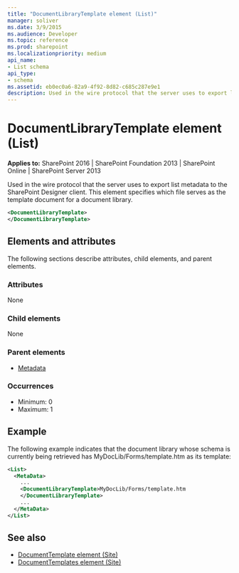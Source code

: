 ```yaml
---
title: "DocumentLibraryTemplate element (List)"
manager: soliver
ms.date: 3/9/2015
ms.audience: Developer
ms.topic: reference
ms.prod: sharepoint
ms.localizationpriority: medium
api_name:
- List schema
api_type:
- schema
ms.assetid: eb0ec0a6-82a9-4f92-8d82-c685c287e9e1
description: Used in the wire protocol that the server uses to export list metadata to the SharePoint Designer client. This element specifies which file serves as the template document for a document library. 
---
```


# DocumentLibraryTemplate element (List)

**Applies to:** SharePoint 2016 | SharePoint Foundation 2013 | SharePoint Online | SharePoint Server 2013
  
Used in the wire protocol that the server uses to export list metadata to the SharePoint Designer client. This element specifies which file serves as the template document for a document library. 
  
```XML
<DocumentLibraryTemplate>
</DocumentLibraryTemplate>
```

## Elements and attributes

The following sections describe attributes, child elements, and parent elements.

### Attributes

None
   
### Child elements

None
   
### Parent elements

- [Metadata](metadata-element-list.md)
   
### Occurrences

- Minimum: 0
- Maximum: 1 
   
## Example

The following example indicates that the document library whose schema is currently being retrieved has MyDocLib/Forms/template.htm as its template:
  
```XML
<List>
  <MetaData>
    ...
    <DocumentLibraryTemplate>MyDocLib/Forms/template.htm
    </DocumentLibraryTemplate>
    ...
  </MetaData>
</List>
```

## See also

- [DocumentTemplate element (Site)](documenttemplate-element-site.md)
- [DocumentTemplates element (Site)](documenttemplates-element-site.md)

   
<br/> 

